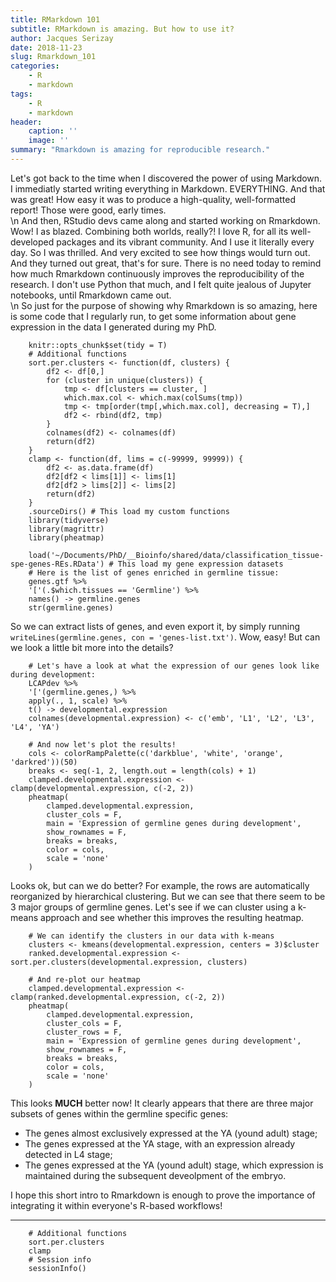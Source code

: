 ```yaml
---
title: RMarkdown 101
subtitle: RMarkdown is amazing. But how to use it? 
author: Jacques Serizay
date: 2018-11-23
slug: Rmarkdown_101
categories:
    - R
    - markdown
tags:
    - R
    - markdown
header:
    caption: ''
    image: ''
summary: "Rmarkdown is amazing for reproducible research."
---
```


Let's got back to the time when I discovered the power of using Markdown. I immediatly started writing everything in Markdown. EVERYTHING. And that was great! How easy it was to produce a high-quality, well-formatted report! Those were good, early times.  
\n
And then, RStudio devs came along and started working on Rmarkdown. Wow! I as blazed. Combining both worlds, really?! I love R, for all its well-developed packages and its vibrant community. And I use it literally every day. So I was thrilled. And very excited to see how things would turn out. And they turned out great, that's for sure. There is no need today to remind how much Rmarkdown continuously improves the reproducibility of the research. I don't use Python that much, and I felt quite jealous of Jupyter notebooks, until Rmarkdown came out.  
\n
So just for the purpose of showing why Rmarkdown is so amazing, here is some code that I regularly run, to get some information about gene expression in the data I generated during my PhD.  

```{r setup, echo = F, error = F, message = F, warning = F}
    knitr::opts_chunk$set(tidy = T)
    # Additional functions
    sort.per.clusters <- function(df, clusters) {
        df2 <- df[0,]
        for (cluster in unique(clusters)) {
            tmp <- df[clusters == cluster, ]
            which.max.col <- which.max(colSums(tmp))
            tmp <- tmp[order(tmp[,which.max.col], decreasing = T),]
            df2 <- rbind(df2, tmp)
        }
        colnames(df2) <- colnames(df)
        return(df2)
    }
    clamp <- function(df, lims = c(-99999, 99999)) {
        df2 <- as.data.frame(df)
        df2[df2 < lims[1]] <- lims[1]
        df2[df2 > lims[2]] <- lims[2]
        return(df2)
    }
    .sourceDirs() # This load my custom functions 
    library(tidyverse)
    library(magrittr)
    library(pheatmap)
```

```{r}
    load('~/Documents/PhD/__Bioinfo/shared/data/classification_tissue-spe-genes-REs.RData') # This load my gene expression datasets
    # Here is the list of genes enriched in germline tissue:
    genes.gtf %>% 
    '['(.$which.tissues == 'Germline') %>% 
    names() -> germline.genes
    str(germline.genes)
```

So we can extract lists of genes, and even export it, by simply running `writeLines(germline.genes, con = 'genes-list.txt')`. Wow, easy! But can we look a little bit more into the details?  

```{r}
    # Let's have a look at what the expression of our genes look like during development: 
    LCAPdev %>%
    '['(germline.genes,) %>% 
    apply(., 1, scale) %>% 
    t() -> developmental.expression
    colnames(developmental.expression) <- c('emb', 'L1', 'L2', 'L3', 'L4', 'YA')
    
    # And now let's plot the results!
    cols <- colorRampPalette(c('darkblue', 'white', 'orange', 'darkred'))(50)
    breaks <- seq(-1, 2, length.out = length(cols) + 1)
    clamped.developmental.expression <- clamp(developmental.expression, c(-2, 2))
    pheatmap(  
        clamped.developmental.expression,  
        cluster_cols = F,  
        main = 'Expression of germline genes during development',  
        show_rownames = F, 
        breaks = breaks,  
        color = cols,  
        scale = 'none' 
    )
```

Looks ok, but can we do better? For example, the rows are automatically reorganized by hierarchical clustering. But we can see that there seem to be 3 major groups of germline genes. Let's see if we can cluster using a k-means approach and see whether this improves the resulting heatmap.  

```{r}
    # We can identify the clusters in our data with k-means
    clusters <- kmeans(developmental.expression, centers = 3)$cluster
    ranked.developmental.expression <- sort.per.clusters(developmental.expression, clusters)

    # And re-plot our heatmap
    clamped.developmental.expression <- clamp(ranked.developmental.expression, c(-2, 2))
    pheatmap(
        clamped.developmental.expression, 
        cluster_cols = F,  
        cluster_rows = F,  
        main = 'Expression of germline genes during development', 
        show_rownames = F, 
        breaks = breaks, 
        color = cols, 
        scale = 'none'
    )
```

This looks **MUCH** better now! It clearly appears that there are three major subsets of genes within the germline specific genes:  
- The genes almost exclusively expressed at the YA (yound adult) stage;  
- The genes expressed at the YA stage, with an expression already detected in L4 stage;  
- The genes expressed at the YA (yound adult) stage, which expression is maintained during the subsequent deveolpment of the embryo.  

I hope this short intro to Rmarkdown is enough to prove the importance of integrating it within everyone's R-based workflows!   

---

```{r echo = TRUE}
    # Additional functions
    sort.per.clusters
    clamp
    # Session info
    sessionInfo()
```
